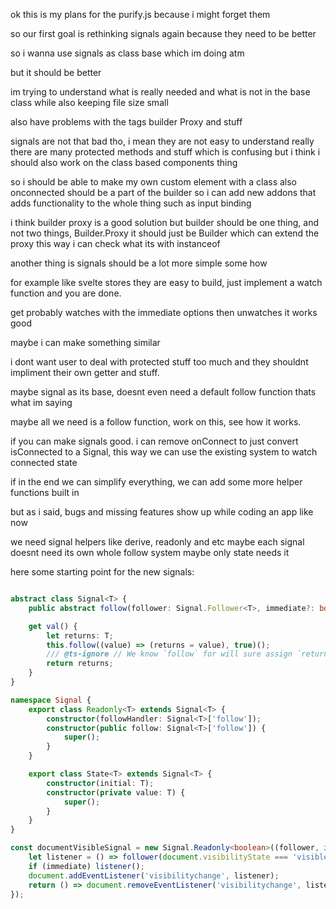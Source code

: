  ok this is my plans for the purify.js
because i might forget them

so our first goal is rethinking signals again
because they need to be better

so i wanna use signals as class base which im doing atm

but it should be better

im trying to understand what is really needed and what is not in the base class while also keeping file size small

also have problems with the tags builder Proxy and stuff

signals are not that bad tho, i mean they are not easy to understand really there are many protected methods and stuff which is confusing but i think i should also work on the class based components thing

so i should be able to make my own custom element with a class
also onconnected should be a part of the builder so i can add new addons that adds functionality to the whole thing such as input binding

i think builder proxy is a good solution
but builder should be one thing, and not two things, Builder.Proxy
it should just be Builder which can extend the proxy this way i can check what its with instanceof

another thing is signals should be a lot more simple some how

for example like svelte stores
they are easy to build, just implement a watch function and you are done.

get probably watches with the immediate options then unwatches it works good

maybe i can make something similar

i dont want user to deal with protected stuff too much
and they shouldnt impliment their own getter and stuff.

maybe signal as its base, doesnt even need a default follow function
thats what im saying

maybe all we need is a follow function, work on this, see how it works.

if you can make signals good. i can remove onConnect to just convert isConnected to a Signal, this way we can use the existing system to watch connected state

if in the end we can simplify everything, we can add some more helper functions built in

but as i said, bugs and missing features show up while coding an app
like now

we need signal helpers like derive, readonly and etc
maybe each signal doesnt need its own whole follow system
maybe only state needs it

here some starting point for the new signals:
```ts

abstract class Signal<T> {
	public abstract follow(follower: Signal.Follower<T>, immediate?: boolean): Signal.Unfollower;

	get val() {
		let returns: T;
		this.follow((value) => (returns = value), true)();
		/// @ts-ignore // We know `follow` for will sure assign `returns` so ignore the error
		return returns;
	}
}

namespace Signal {
	export class Readonly<T> extends Signal<T> {
		constructor(followHandler: Signal<T>['follow']);
		constructor(public follow: Signal<T>['follow']) {
			super();
		}
	}

	export class State<T> extends Signal<T> {
		constructor(initial: T);
		constructor(private value: T) {
			super();
		}
	}
}

const documentVisibleSignal = new Signal.Readonly<boolean>((follower, immediate) => {
	let listener = () => follower(document.visibilityState === 'visible');
	if (immediate) listener();
	document.addEventListener('visibilitychange', listener);
	return () => document.removeEventListener('visibilitychange', listener);
});
```
